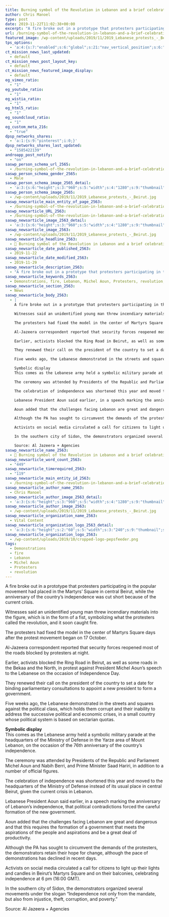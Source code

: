 ```yaml
---
title: Burning symbol of the Revolution in Lebanon and a brief celebration of independence
author: Chris Manoel
type: post
date: 2019-11-22T11:02:38+00:00
excerpt: "A fire broke out in a prototype that protesters participating in the popular movement had placed in the Martyrs' Square in central Beirut"
url: /burning-symbol-of-the-revolution-in-lebanon-and-a-brief-celebration-of-independence/
featured_image: /wp-content/uploads/2019/11/2019_Lebanese_protests_-_Beirut.jpg
tps_options:
  - 'a:4:{s:7:"enabled";s:6:"global";s:21:"nav_vertical_position";s:6:"global";s:23:"nav_hide_on_first_slide";b:0;s:23:"slide_loading_mechanism";s:6:"global";}'
ct_mission_news_last_updated:
  - default
ct_mission_news_post_layout_key:
  - default
ct_mission_news_featured_image_display:
  - default
eg_vimeo_ratio:
  - "1"
eg_youtube_ratio:
  - "1"
eg_wistia_ratio:
  - "1"
eg_html5_ratio:
  - "1"
eg_soundcloud_ratio:
  - "1"
eg_custom_meta_216:
  - "true"
dpsp_networks_shares:
  - 'a:1:{s:9:"pinterest";i:0;}'
dpsp_networks_shares_last_updated:
  - "1585422139"
androapp_post_notify:
  - "on"
saswp_person_schema_url_2565:
  - /burning-symbol-of-the-revolution-in-lebanon-and-a-brief-celebration-of-independence/
saswp_person_schema_gender_2565:
  - Male
saswp_person_schema_image_2565_detail:
  - 'a:3:{s:6:"height";s:3:"960";s:5:"width";s:4:"1280";s:9:"thumbnail";s:90:"/wp-content/uploads/2019/11/2019_Lebanese_protests_-_Beirut.jpg";}'
saswp_person_schema_image_2565:
  - /wp-content/uploads/2019/11/2019_Lebanese_protests_-_Beirut.jpg
saswp_newsarticle_main_entity_of_page_2563:
  - /burning-symbol-of-the-revolution-in-lebanon-and-a-brief-celebration-of-independence/
saswp_newsarticle_URL_2563:
  - /burning-symbol-of-the-revolution-in-lebanon-and-a-brief-celebration-of-independence/
saswp_newsarticle_image_2563_detail:
  - 'a:3:{s:6:"height";s:3:"960";s:5:"width";s:4:"1280";s:9:"thumbnail";s:90:"/wp-content/uploads/2019/11/2019_Lebanese_protests_-_Beirut.jpg";}'
saswp_newsarticle_image_2563:
  - /wp-content/uploads/2019/11/2019_Lebanese_protests_-_Beirut.jpg
saswp_newsarticle_headline_2563:
  - 📰 Burning symbol of the Revolution in Lebanon and a brief celebration of independence
saswp_newsarticle_date_published_2563:
  - 2019-11-22
saswp_newsarticle_date_modified_2563:
  - 2019-11-29
saswp_newsarticle_description_2563:
  - "A fire broke out in a prototype that protesters participating in the popular movement had placed in the Martyrs' Square in central Beirut"
saswp_newsarticle_keywords_2563:
  - Demonstrations, fire, Lebanon, Michel Aoun, Protesters, revolution,
saswp_newsarticle_section_2563:
  - News
saswp_newsarticle_body_2563:
  - |
    A fire broke out in a prototype that protesters participating in the popular movement had placed in the Martyrs' Square in central Beirut, while the anniversary of the country's independence was cut short because of the current crisis.

    Witnesses said an unidentified young man threw incendiary materials into the figure, which is in the form of a fist, symbolizing what the protesters called the revolution, and it soon caught fire.

    The protesters had fixed the model in the center of Martyrs Square days after the protest movement began on 17 October.

    Al-Jazeera correspondent reported that security forces reopened most of the roads blocked by protesters at night.

    Earlier, activists blocked the Ring Road in Beirut, as well as some roads in the Bekaa and the North, in protest against President Michel Aoun's speech to the Lebanese on the occasion of Independence Day.

    They renewed their call on the president of the country to set a date for binding parliamentary consultations to appoint a new president to form a government.

    Five weeks ago, the Lebanese demonstrated in the streets and squares against the political class, which holds them corrupt and their inability to address the successive political and economic crises, in a small country whose political system is based on sectarian quotas.

    Symbolic display
    This comes as the Lebanese army held a symbolic military parade at the headquarters of the Ministry of Defense in the Yarze area of ​​Mount Lebanon, on the occasion of the 76th anniversary of the country's independence.

    The ceremony was attended by Presidents of the Republic and Parliament Michel Aoun and Nabih Berri, and Prime Minister Saad Hariri, in addition to a number of official figures.

    The celebration of independence was shortened this year and moved to the headquarters of the Ministry of Defense instead of its usual place in central Beirut, given the current crisis in Lebanon.

    Lebanese President Aoun said earlier, in a speech marking the anniversary of Lebanon's independence, that political contradictions forced the careful formation of the new government.

    Aoun added that the challenges facing Lebanon are great and dangerous and that this requires the formation of a government that meets the aspirations of the people and aspirations and be a great deal of productivity.

    Although the PA has sought to circumvent the demands of the protesters, the demonstrators retain their hope for change, although the pace of demonstrations has declined in recent days.

    Activists on social media circulated a call for citizens to light up their lights and candles in Beirut's Martyrs Square and on their balconies, celebrating independence at 6 pm (16:00 GMT).

    In the southern city of Sidon, the demonstrators organized several movements under the slogan "Independence not only from the mandate, but also from injustice, theft, corruption, and poverty."

    Source: Al Jazeera + Agencies
saswp_newsarticle_name_2563:
  - 📰 Burning symbol of the Revolution in Lebanon and a brief celebration of independence
saswp_newsarticle_word_count_2563:
  - "449"
saswp_newsarticle_timerequired_2563:
  - "119"
saswp_newsarticle_main_entity_id_2563:
  - /burning-symbol-of-the-revolution-in-lebanon-and-a-brief-celebration-of-independence/
saswp_newsarticle_author_name_2563:
  - Chris Manoel
saswp_newsarticle_author_image_2563_detail:
  - 'a:3:{s:6:"height";s:3:"960";s:5:"width";s:4:"1280";s:9:"thumbnail";s:90:"/wp-content/uploads/2019/11/2019_Lebanese_protests_-_Beirut.jpg";}'
saswp_newsarticle_author_image_2563:
  - /wp-content/uploads/2019/11/2019_Lebanese_protests_-_Beirut.jpg
saswp_newsarticle_organization_name_2563:
  - Vital Content
saswp_newsarticle_organization_logo_2563_detail:
  - 'a:3:{s:6:"height";s:2:"60";s:5:"width";s:3:"240";s:9:"thumbnail";s:82:"/wp-content/uploads/2019/10/cropped-logo-pepsfeeder.png";}'
saswp_newsarticle_organization_logo_2563:
  - /wp-content/uploads/2019/10/cropped-logo-pepsfeeder.png
tags:
  - Demonstrations
  - fire
  - Lebanon
  - Michel Aoun
  - Protesters
  - revolution
---
```


A fire broke out in a prototype that protesters participating in the popular movement had placed in the Martyrs&#8217; Square in central Beirut, while the anniversary of the country&#8217;s independence was cut short because of the current crisis.

Witnesses said an unidentified young man threw incendiary materials into the figure, which is in the form of a fist, symbolizing what the protesters called the revolution, and it soon caught fire.

The protesters had fixed the model in the center of Martyrs Square days after the protest movement began on 17 October.

Al-Jazeera correspondent reported that security forces reopened most of the roads blocked by protesters at night.

Earlier, activists blocked the Ring Road in Beirut, as well as some roads in the Bekaa and the North, in protest against President Michel Aoun&#8217;s speech to the Lebanese on the occasion of Independence Day.

They renewed their call on the president of the country to set a date for binding parliamentary consultations to appoint a new president to form a government.

Five weeks ago, the Lebanese demonstrated in the streets and squares against the political class, which holds them corrupt and their inability to address the successive political and economic crises, in a small country whose political system is based on sectarian quotas.

**Symbolic display**  
This comes as the Lebanese army held a symbolic military parade at the headquarters of the Ministry of Defense in the Yarze area of ​​Mount Lebanon, on the occasion of the 76th anniversary of the country&#8217;s independence.

The ceremony was attended by Presidents of the Republic and Parliament Michel Aoun and Nabih Berri, and Prime Minister Saad Hariri, in addition to a number of official figures.

The celebration of independence was shortened this year and moved to the headquarters of the Ministry of Defense instead of its usual place in central Beirut, given the current crisis in Lebanon.

Lebanese President Aoun said earlier, in a speech marking the anniversary of Lebanon&#8217;s independence, that political contradictions forced the careful formation of the new government.

Aoun added that the challenges facing Lebanon are great and dangerous and that this requires the formation of a government that meets the aspirations of the people and aspirations and be a great deal of productivity.

Although the PA has sought to circumvent the demands of the protesters, the demonstrators retain their hope for change, although the pace of demonstrations has declined in recent days.

Activists on social media circulated a call for citizens to light up their lights and candles in Beirut&#8217;s Martyrs Square and on their balconies, celebrating independence at 6 pm (16:00 GMT).

In the southern city of Sidon, the demonstrators organized several movements under the slogan &#8220;Independence not only from the mandate, but also from injustice, theft, corruption, and poverty.&#8221;

Source: Al Jazeera + Agencies

